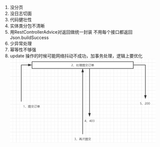 1. 没分页
2. 没日志切面
3. 代码健壮性
4. 实体类分包不清晰
5. 用RestControllerAdvice对返回做统一封装 不用每个接口都返回Json.buildSuccess
6. 少异常处理
7. 幂等性不够强
8. update 操作的时候可能网络抖动不成功，加事务处理，逻辑上要优化
![逻辑优化](img.png)
